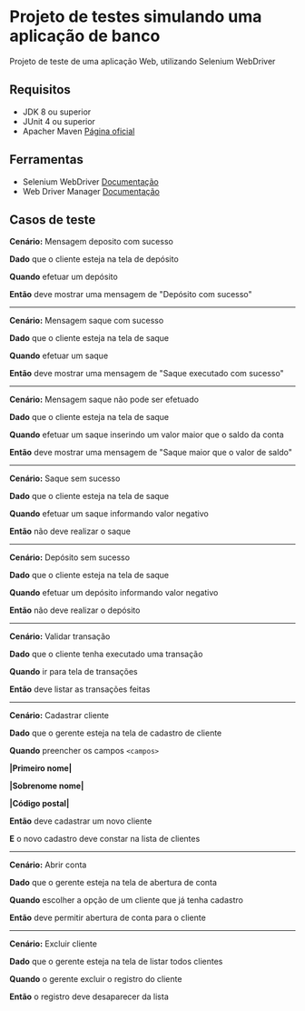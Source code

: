 # Projeto de testes simulando uma aplicação de banco

Projeto de teste de uma aplicação Web, utilizando Selenium WebDriver

## Requisitos

* JDK 8 ou superior
* JUnit 4 ou superior
* Apacher Maven <a href="https://maven.apache.org/download.cgi" target="_blank">Página oficial</a>

## Ferramentas
* Selenium WebDriver <a href="https://www.selenium.dev/documentation/en/webdriver/" target="_blank">Documentação</a>
* Web Driver Manager <a href="https://github.com/bonigarcia/webdrivermanager" target="_blank">Documentação</a>

## Casos de teste

**Cenário:** Mensagem deposito com sucesso

**Dado** que o cliente esteja na tela de depósito

**Quando** efetuar um depósito

**Então** deve mostrar uma mensagem de "Depósito com sucesso"

-----------------------------------------
**Cenário:** Mensagem saque com sucesso

**Dado** que o cliente esteja na tela de saque

**Quando** efetuar um saque

**Então** deve mostrar uma mensagem de "Saque executado com sucesso"

-----------------------------------------
**Cenário:** Mensagem saque não pode ser efetuado

**Dado** que o cliente esteja na tela de saque

**Quando** efetuar um saque inserindo um valor maior que o saldo da conta

**Então** deve mostrar uma mensagem de "Saque maior que o valor de saldo"

-----------------------------------------

**Cenário:** Saque sem sucesso

**Dado** que o cliente esteja na tela de saque

**Quando** efetuar um saque informando valor negativo

**Então** não deve realizar o saque

-----------------------------------------

**Cenário:** Depósito sem sucesso

**Dado** que o cliente esteja na tela de saque

**Quando** efetuar um depósito informando valor negativo

**Então** não deve realizar o depósito

-----------------------------------------
**Cenário:** Validar transação

**Dado** que o cliente tenha executado uma transação

**Quando** ir para tela de transações

**Então** deve listar as transações feitas

-----------------------------------------

**Cenário:** Cadastrar cliente

**Dado** que o gerente esteja na tela de cadastro de cliente

**Quando** preencher os campos ``<campos>``

**|Primeiro nome|**
   
**|Sobrenome nome|**

**|Código postal|**   

**Então** deve cadastrar um novo cliente

**E** o novo cadastro deve constar na lista de clientes

-----------------------------------------

**Cenário:** Abrir conta

**Dado** que o gerente esteja na tela de abertura de conta

**Quando** escolher a opção de um cliente que já tenha cadastro

**Então** deve permitir abertura de conta para o cliente

-----------------------------------------

**Cenário:** Excluir cliente

**Dado** que o gerente esteja na tela de listar todos clientes

**Quando** o gerente excluir o registro do cliente

**Então** o registro deve desaparecer da lista